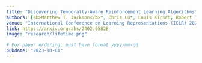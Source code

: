 ```yaml
---
title: "Discovering Temporally-Aware Reinforcement Learning Algorithms"
authors: [<b>Matthew T. Jackson</b>*, Chris Lu*, Louis Kirsch, Robert T. Lange, Shimon Whiteson, Jakob N. Foerster]
venue: "International Conference on Learning Representations (ICLR) 2024"
link: https://arxiv.org/abs/2402.05828
image: "research/lifetime.png"

# For paper ordering, must have format yyyy-mm-dd
pubdate: "2023-10-01"
---
```

